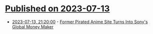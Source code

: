 # [Published on 2023-07-13](index.md)

* [2023-07-13, 21:20:00](https://entertainment.slashdot.org/story/23/07/13/2010230/former-pirated-anime-site-turns-into-sonys-global-money-maker?utm_source=rss1.0mainlinkanon&utm_medium=feed) - [Former Pirated Anime Site Turns Into Sony's Global Money Maker](https://entertainment.slashdot.org/story/23/07/13/2010230/former-pirated-anime-site-turns-into-sonys-global-money-maker?utm_source=rss1.0mainlinkanon&utm_medium=feed)
